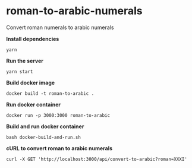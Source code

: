 # roman-to-arabic-numerals
Convert roman numerals to arabic numerals

**Install dependencies**

`yarn`

**Run the server**

`yarn start` 

**Build docker image**

`docker build -t roman-to-arabic .`

**Run docker container**

`docker run -p 3000:3000 roman-to-arabic`

**Build and run docker container**

`bash docker-build-and-run.sh`


**cURL to convert roman to arabic numerals**

`curl -X GET 'http://localhost:3000/api/convert-to-arabic?roman=XXXI'`
